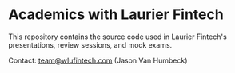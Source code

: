 # Academics with Laurier Fintech
This repository contains the source code used in Laurier Fintech's presentations, review sessions, and mock exams. 

Contact: team@wlufintech.com (Jason Van Humbeck)